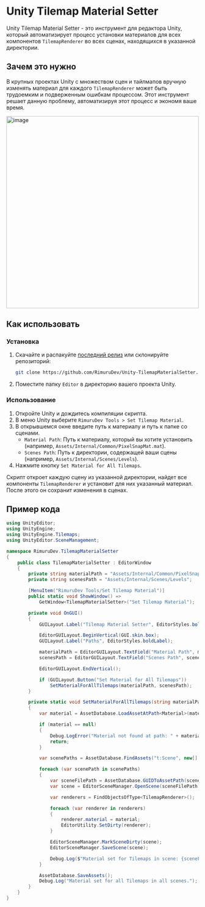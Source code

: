 # Unity Tilemap Material Setter

Unity Tilemap Material Setter - это инструмент для редактора Unity, который автоматизирует процесс установки материалов для всех компонентов `TilemapRenderer` во всех сценах, находящихся в указанной директории.

## Зачем это нужно

В крупных проектах Unity с множеством сцен и тайлмапов вручную изменять материал для каждого `TilemapRenderer` может быть трудоемким и подверженным ошибкам процессом. Этот инструмент решает данную проблему, автоматизируя этот процесс и экономя ваше время.

<img width="504" alt="image" src="https://github.com/RimuruDev/Unity-TilemapMaterialSetter/assets/85500556/1325ffbb-56c7-47b4-af62-632aff6bb927">


## Как использовать

### Установка

1. Скачайте и распакуйте [последний релиз](https://github.com/RimuruDev/Unity-TilemapMaterialSetter/releases) или склонируйте репозиторий:

    ```bash
    git clone https://github.com/RimuruDev/Unity-TilemapMaterialSetter.git
    ```

2. Поместите папку `Editor` в директорию вашего проекта Unity.

### Использование

1. Откройте Unity и дождитесь компиляции скрипта.
2. В меню Unity выберите `RimuruDev Tools > Set Tilemap Material`.
3. В открывшемся окне введите путь к материалу и путь к папке со сценами.
    - `Material Path`: Путь к материалу, который вы хотите установить (например, `Assets/Internal/Common/PixelSnapMat.mat`).
    - `Scenes Path`: Путь к директории, содержащей ваши сцены (например, `Assets/Internal/Scenes/Levels`).
4. Нажмите кнопку `Set Material for All Tilemaps`.

Скрипт откроет каждую сцену из указанной директории, найдет все компоненты `TilemapRenderer` и установит для них указанный материал. После этого он сохранит изменения в сценах.

## Пример кода

```csharp
using UnityEditor;
using UnityEngine;
using UnityEngine.Tilemaps;
using UnityEditor.SceneManagement;

namespace RimuruDev.TilemapMaterialSetter
{
    public class TilemapMaterialSetter : EditorWindow
    {
        private string materialPath = "Assets/Internal/Common/PixelSnapMat.mat";
        private string scenesPath = "Assets/Internal/Scenes/Levels";

        [MenuItem("RimuruDev Tools/Set Tilemap Material")]
        public static void ShowWindow() =>
            GetWindow<TilemapMaterialSetter>("Set Tilemap Material");

        private void OnGUI()
        {
            GUILayout.Label("Tilemap Material Setter", EditorStyles.boldLabel);

            EditorGUILayout.BeginVertical(GUI.skin.box);
            GUILayout.Label("Paths", EditorStyles.boldLabel);

            materialPath = EditorGUILayout.TextField("Material Path", materialPath);
            scenesPath = EditorGUILayout.TextField("Scenes Path", scenesPath);

            EditorGUILayout.EndVertical();

            if (GUILayout.Button("Set Material for All Tilemaps"))
                SetMaterialForAllTilemaps(materialPath, scenesPath);
        }

        private static void SetMaterialForAllTilemaps(string materialPath, string scenesPath)
        {
            var material = AssetDatabase.LoadAssetAtPath<Material>(materialPath);

            if (material == null)
            {
                Debug.LogError("Material not found at path: " + materialPath);
                return;
            }

            var scenePaths = AssetDatabase.FindAssets("t:Scene", new[] { scenesPath });

            foreach (var scenePath in scenePaths)
            {
                var sceneFilePath = AssetDatabase.GUIDToAssetPath(scenePath);
                var scene = EditorSceneManager.OpenScene(sceneFilePath);

                var renderers = FindObjectsOfType<TilemapRenderer>();

                foreach (var renderer in renderers)
                {
                    renderer.material = material;
                    EditorUtility.SetDirty(renderer);
                }

                EditorSceneManager.MarkSceneDirty(scene);
                EditorSceneManager.SaveScene(scene);

                Debug.Log($"Material set for Tilemaps in scene: {sceneFilePath}");
            }

            AssetDatabase.SaveAssets();
            Debug.Log("Material set for all Tilemaps in all scenes.");
        }
    }
}
